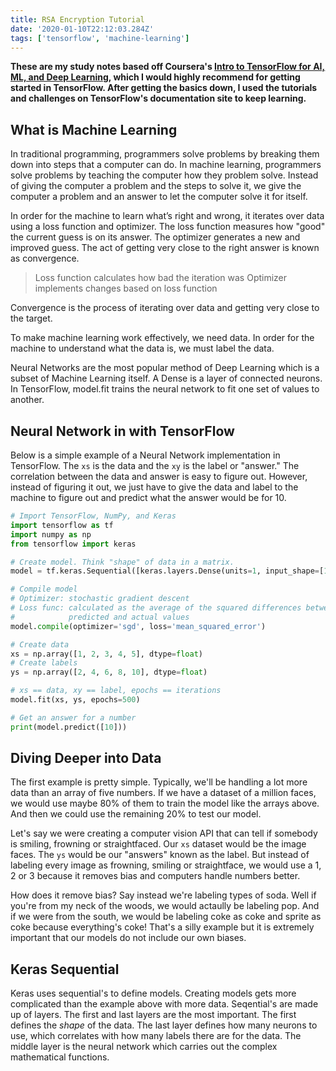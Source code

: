 ```yaml
---
title: RSA Encryption Tutorial
date: '2020-01-10T22:12:03.284Z'
tags: ['tensorflow', 'machine-learning']
---
```


**These are my study notes based off Coursera's [Intro to TensorFlow for AI, ML, and Deep Learning](https://www.coursera.org/learn/introduction-tensorflow/), which I would highly recommend for getting started in TensorFlow. After getting the basics down, I used the tutorials and challenges on TensorFlow's documentation site to keep learning.**

## What is Machine Learning

In traditional programming, programmers solve problems by breaking them down into steps that a computer can do. In machine learning, programmers solve problems by teaching the computer how they problem solve. Instead of giving the computer a problem and the steps to solve it, we give the computer a problem and an answer to let the computer solve it for itself.

In order for the machine to learn what’s right and wrong, it iterates over data using a loss function and optimizer. The loss function measures how "good" the current guess is on its answer. The optimizer generates a new and improved guess. The act of getting very close to the right answer is known as convergence.

> Loss function calculates how bad the iteration was
> Optimizer implements changes based on loss function

Convergence is the process of iterating over data and getting very close to the target.

To make machine learning work effectively, we need data. In order for the machine to understand what the data is, we must label the data.

Neural Networks are the most popular method of Deep Learning which is a subset of Machine Learning itself. A Dense is a layer of connected neurons. In TensorFlow, model.fit trains the neural network to fit one set of values to another.

## Neural Network in with TensorFlow

Below is a simple example of a Neural Network implementation in TensorFlow. The `xs` is the data and the `xy` is the label or "answer." The correlation between the data and answer is easy to figure out. However, instead of figuring it out, we just have to give the data and label to the machine to figure out and predict what the answer would be for 10.

```python
# Import TensorFlow, NumPy, and Keras
import tensorflow as tf
import numpy as np
from tensorflow import keras

# Create model. Think "shape" of data in a matrix.
model = tf.keras.Sequential([keras.layers.Dense(units=1, input_shape=[1])])

# Compile model
# Optimizer: stochastic gradient descent
# Loss func: calculated as the average of the squared differences between the
#            predicted and actual values
model.compile(optimizer='sgd', loss='mean_squared_error')

# Create data
xs = np.array([1, 2, 3, 4, 5], dtype=float)
# Create labels
ys = np.array([2, 4, 6, 8, 10], dtype=float)

# xs == data, xy == label, epochs == iterations
model.fit(xs, ys, epochs=500)

# Get an answer for a number
print(model.predict([10]))
```

## Diving Deeper into Data

The first example is pretty simple. Typically, we'll be handling a lot more data than an array of five numbers. If we have a dataset of a million faces, we would use maybe 80% of them to train the model like the arrays above. And then we could use the remaining 20% to test our model.

Let's say we were creating a computer vision API that can tell if somebody is smiling, frowning or straightfaced. Our `xs` dataset would be the image faces. The `ys` would be our "answers" known as the label. But instead of labeling every image as frowning, smiling or straightface, we would use a 1, 2 or 3 because it removes bias and computers handle numbers better.

How does it remove bias? Say instead we're labeling types of soda. Well if you're from my neck of the woods, we would actaully be labeling pop. And if we were from the south, we would be labeling coke as coke and sprite as coke because everything's coke! That's a silly example but it is extremely important that our models do not include our own biases.

## Keras Sequential

Keras uses sequential's to define models. Creating models gets more complicated than the example above with more data. Seqential's are made up of layers. The first and last layers are the most important. The first defines the _shape_ of the data. The last layer defines how many neurons to use, which correlates with how many labels there are for the data. The middle layer is the neural network which carries out the complex mathematical functions.
